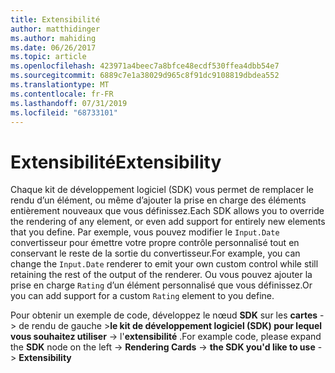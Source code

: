 ```yaml
---
title: Extensibilité
author: matthidinger
ms.author: mahiding
ms.date: 06/26/2017
ms.topic: article
ms.openlocfilehash: 423971a4beec7a8bfce48ecdf530ffea4dbb54e7
ms.sourcegitcommit: 6889c7e1a38029d965c8f91dc9108819dbdea552
ms.translationtype: MT
ms.contentlocale: fr-FR
ms.lasthandoff: 07/31/2019
ms.locfileid: "68733101"
---
```

# <a name="extensibility"></a><span data-ttu-id="0abb4-102">Extensibilité</span><span class="sxs-lookup"><span data-stu-id="0abb4-102">Extensibility</span></span>

<span data-ttu-id="0abb4-103">Chaque kit de développement logiciel (SDK) vous permet de remplacer le rendu d’un élément, ou même d’ajouter la prise en charge des éléments entièrement nouveaux que vous définissez.</span><span class="sxs-lookup"><span data-stu-id="0abb4-103">Each SDK allows you to override the rendering of any element, or even add support for entirely new elements that you define.</span></span>  <span data-ttu-id="0abb4-104">Par exemple, vous pouvez modifier le `Input.Date` convertisseur pour émettre votre propre contrôle personnalisé tout en conservant le reste de la sortie du convertisseur.</span><span class="sxs-lookup"><span data-stu-id="0abb4-104">For example, you can change the `Input.Date` renderer to emit your own custom control while still retaining the rest of the output of the renderer.</span></span> <span data-ttu-id="0abb4-105">Ou vous pouvez ajouter la prise en charge `Rating` d’un élément personnalisé que vous définissez.</span><span class="sxs-lookup"><span data-stu-id="0abb4-105">Or you can add support for a custom `Rating` element to you define.</span></span>

<span data-ttu-id="0abb4-106">Pour obtenir un exemple de code, développez le nœud **SDK** sur les **cartes** -> de rendu de gauche >**le kit de développement logiciel (SDK) pour lequel vous souhaitez utiliser** -> l'**extensibilité** .</span><span class="sxs-lookup"><span data-stu-id="0abb4-106">For example code, please expand the **SDK** node on the left -> **Rendering Cards** -> **the SDK you'd like to use** -> **Extensibility**</span></span>
